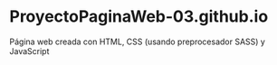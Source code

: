 # ProyectoPaginaWeb-03.github.io
Página web creada con HTML, CSS (usando preprocesador SASS) y JavaScript
